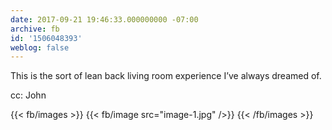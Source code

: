 ```yaml
---
date: 2017-09-21 19:46:33.000000000 -07:00
archive: fb
id: '1506048393'
weblog: false
---
```


This is the sort of lean back living room experience I’ve always dreamed of. 

cc: John

{{< fb/images >}}
{{< fb/image src="image-1.jpg" />}}
{{< /fb/images >}}
